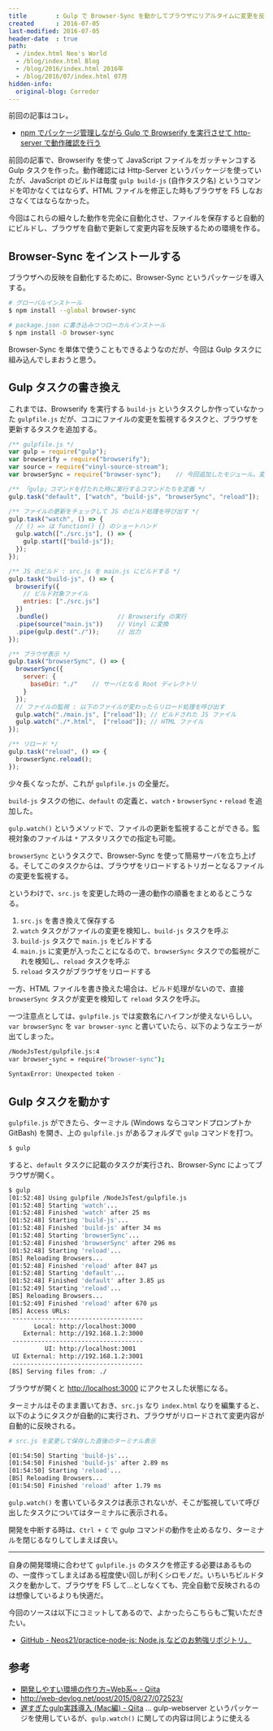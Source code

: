 ```yaml
---
title        : Gulp で Browser-Sync を動かしてブラウザにリアルタイムに変更を反映させる
created      : 2016-07-05
last-modified: 2016-07-05
header-date  : true
path:
  - /index.html Neo's World
  - /blog/index.html Blog
  - /blog/2016/index.html 2016年
  - /blog/2016/07/index.html 07月
hidden-info:
  original-blog: Corredor
---
```


前回の記事はコレ。

- [npm でパッケージ管理しながら Gulp で Browserify を実行させて http-server で動作確認を行う](/blog/2016/05/28-02.html)

前回の記事で、Browserify を使って JavaScript ファイルをガッチャンコする Gulp タスクを作った。動作確認には Http-Server というパッケージを使っていたが、JavaScript のビルドは毎度 `gulp build-js` (自作タスク名) というコマンドを叩かなくてはならず、HTML ファイルを修正した時もブラウザを F5 しなおさなくてはならなかった。

今回はこれらの細々した動作を完全に自動化させ、ファイルを保存すると自動的にビルドし、ブラウザを自動で更新して変更内容を反映するための環境を作る。

## Browser-Sync をインストールする

ブラウザへの反映を自動化するために、Browser-Sync というパッケージを導入する。

```bash
# グローバルインストール
$ npm install --global browser-sync

# package.json に書き込みつつローカルインストール
$ npm install -D browser-sync
```

Browser-Sync を単体で使うこともできるようなのだが、今回は Gulp タスクに組み込んでしまおうと思う。

## Gulp タスクの書き換え

これまでは、Browserify を実行する `build-js` というタスクしか作っていなかった `gulpfile.js` だが、ココにファイルの変更を監視するタスクと、ブラウザを更新するタスクを追加する。

```javascript
/** gulpfile.js */
var gulp = require("gulp");
var browserify = require("browserify");
var source = require("vinyl-source-stream");
var browserSync = require("browser-sync");    // 今回追加したモジュール。変数名にはハイフンが使えないっぽい (後述)

/** 「gulp」コマンドを打たれた時に実行するコマンドたちを定義 */
gulp.task("default", ["watch", "build-js", "browserSync", "reload"]);

/** ファイルの更新をチェックして JS のビルド処理を呼び出す */
gulp.task("watch", () => {
  // () => は function() {} のショートハンド
  gulp.watch(["./src.js"], () => {
    gulp.start(["build-js"]);
  });
});

/** JS のビルド : src.js を main.js にビルドする */
gulp.task("build-js", () => {
  browserify({
    // ビルド対象ファイル
    entries: ["./src.js"]
  })
  .bundle()                   // Browserify の実行
  .pipe(source("main.js"))    // Vinyl に変換
  .pipe(gulp.dest("./"));     // 出力
});

/** ブラウザ表示 */
gulp.task("browserSync", () => {
  browserSync({
    server: {
      baseDir: "./"    // サーバとなる Root ディレクトリ
    }
  });
  // ファイルの監視 : 以下のファイルが変わったらリロード処理を呼び出す
  gulp.watch("./main.js", ["reload"]); // ビルドされた JS ファイル
  gulp.watch("./*.html",  ["reload"]); // HTML ファイル
});

/** リロード */
gulp.task("reload", () => {
  browserSync.reload();
});
```

少々長くなったが、これが `gulpfile.js` の全量だ。

`build-js` タスクの他に、`default` の定義と、`watch`・`browserSync`・`reload` を追加した。

`gulp.watch()` というメソッドで、ファイルの更新を監視することができる。監視対象のファイルは `*` アスタリスクでの指定も可能。

`browserSync` というタスクで、Browser-Sync を使って簡易サーバを立ち上げる。そしてこのタスクからは、ブラウザをリロードするトリガーとなるファイルの変更を監視する。

というわけで、`src.js` を変更した時の一連の動作の順番をまとめるとこうなる。

1. `src.js` を書き換えて保存する
2. `watch` タスクがファイルの変更を検知し、`build-js` タスクを呼ぶ
3. `build-js` タスクで `main.js` をビルドする
4. `main.js` に変更が入ったことになるので、`browserSync` タスクでの監視がこれを検知し、`reload` タスクを呼ぶ
5. `reload` タスクがブラウザをリロードする

一方、HTML ファイルを書き換えた場合は、ビルド処理がないので、直接 `browserSync` タスクが変更を検知して `reload` タスクを呼ぶ。

一つ注意点としては、`gulpfile.js` では変数名にハイフンが使えないらしい。`var browserSync` を `var browser-sync` と書いていたら、以下のようなエラーが出てしまった。

```bash
/NodeJsTest/gulpfile.js:4
var browser-sync = require("browser-sync");
           ^
SyntaxError: Unexpected token -
```

## Gulp タスクを動かす

`gulpfile.js` ができたら、ターミナル (Windows ならコマンドプロンプトか GitBash) を開き、上の `gulpfile.js` があるフォルダで `gulp` コマンドを打つ。

```bash
$ gulp
```

すると、`default` タスクに記載のタスクが実行され、Browser-Sync によってブラウザが開く。

```bash
$ gulp
[01:52:48] Using gulpfile /NodeJsTest/gulpfile.js
[01:52:48] Starting 'watch'...
[01:52:48] Finished 'watch' after 25 ms
[01:52:48] Starting 'build-js'...
[01:52:48] Finished 'build-js' after 34 ms
[01:52:48] Starting 'browserSync'...
[01:52:48] Finished 'browserSync' after 296 ms
[01:52:48] Starting 'reload'...
[BS] Reloading Browsers...
[01:52:48] Finished 'reload' after 847 μs
[01:52:48] Starting 'default'...
[01:52:48] Finished 'default' after 3.85 μs
[01:52:49] Starting 'reload'...
[BS] Reloading Browsers...
[01:52:49] Finished 'reload' after 670 μs
[BS] Access URLs:
 ------------------------------------
       Local: http://localhost:3000
    External: http://192.168.1.2:3000
 ------------------------------------
          UI: http://localhost:3001
 UI External: http://192.168.1.2:3001
 ------------------------------------
[BS] Serving files from: ./
```

ブラウザが開くと <http://localhost:3000> にアクセスした状態になる。

ターミナルはそのまま置いておき、`src.js` なり `index.html` なりを編集すると、以下のようにタスクが自動的に実行され、ブラウザがリロードされて変更内容が自動的に反映される。

```bash
# src.js を変更して保存した直後のターミナル表示

[01:54:50] Starting 'build-js'...
[01:54:50] Finished 'build-js' after 2.89 ms
[01:54:50] Starting 'reload'...
[BS] Reloading Browsers...
[01:54:50] Finished 'reload' after 1.79 ms
```

`gulp.watch()` を書いているタスクは表示されないが、そこが監視していて呼び出したタスクについてはターミナルに表示される。

開発を中断する時は、`Ctrl + C` で gulp コマンドの動作を止めるなり、ターミナルを閉じるなりしてしまえば良い。

---

自身の開発環境に合わせて `gulpfile.js` のタスクを修正する必要はあるものの、一度作ってしまえばある程度使い回しが利くシロモノだ。いちいちビルドタスクを動かして、ブラウザを F5 して…としなくても、完全自動で反映されるのは想像しているよりも快適だ。

今回のソースは以下にコミットしてあるので、よかったらこちらもご覧いただきたい。

- [GitHub - Neos21/practice-node-js: Node.js などのお勉強リポジトリ。](https://github.com/Neos21/practice-node-js)

## 参考

- [開発しやすい環境の作り方~Web系~ - Qiita](http://qiita.com/ferretdayo/items/47937cfb38babcf17a20)
- <http://web-devlog.net/post/2015/08/27/072523/>
- [遅すぎたgulp実践導入 (Mac編) - Qiita](http://qiita.com/kabane/items/186017e24d9ed606b4ae) … gulp-webserver というパッケージを使用しているが、`gulp.watch()` に関しての内容は同じように使える
